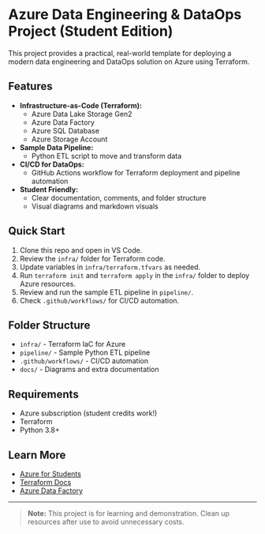 # Azure Data Engineering & DataOps Project (Student Edition)

This project provides a practical, real-world template for deploying a modern data engineering and DataOps solution on Azure using Terraform. 
## Features
- **Infrastructure-as-Code (Terraform):**
  - Azure Data Lake Storage Gen2
  - Azure Data Factory
  - Azure SQL Database
  - Azure Storage Account
- **Sample Data Pipeline:**
  - Python ETL script to move and transform data
- **CI/CD for DataOps:**
  - GitHub Actions workflow for Terraform deployment and pipeline automation
- **Student Friendly:**
  - Clear documentation, comments, and folder structure
  - Visual diagrams and markdown visuals

## Quick Start
1. Clone this repo and open in VS Code.
2. Review the `infra/` folder for Terraform code.
3. Update variables in `infra/terraform.tfvars` as needed.
4. Run `terraform init` and `terraform apply` in the `infra/` folder to deploy Azure resources.
5. Review and run the sample ETL pipeline in `pipeline/`.
6. Check `.github/workflows/` for CI/CD automation.

## Folder Structure
- `infra/` - Terraform IaC for Azure
- `pipeline/` - Sample Python ETL pipeline
- `.github/workflows/` - CI/CD automation
- `docs/` - Diagrams and extra documentation

## Requirements
- Azure subscription (student credits work!)
- Terraform
- Python 3.8+

## Learn More
- [Azure for Students](https://azure.microsoft.com/en-us/free/students/)
- [Terraform Docs](https://www.terraform.io/docs/)
- [Azure Data Factory](https://docs.microsoft.com/en-us/azure/data-factory/)

---

> **Note:** This project is for learning and demonstration. Clean up resources after use to avoid unnecessary costs.

